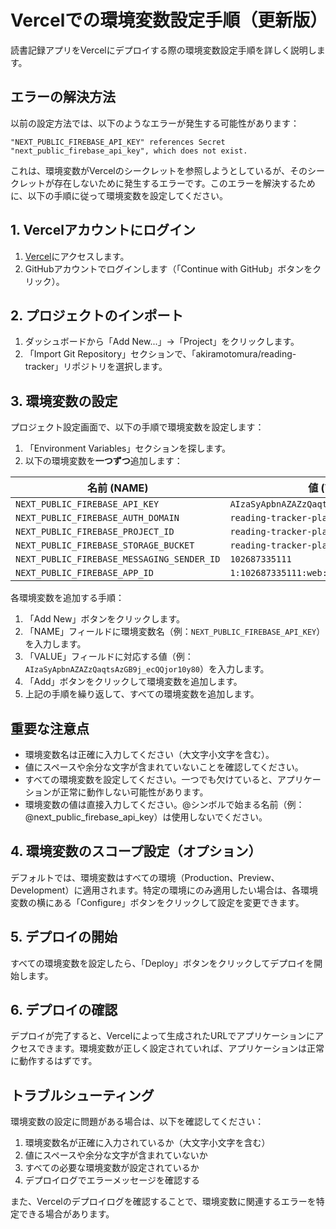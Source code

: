 # Vercelでの環境変数設定手順（更新版）

読書記録アプリをVercelにデプロイする際の環境変数設定手順を詳しく説明します。

## エラーの解決方法

以前の設定方法では、以下のようなエラーが発生する可能性があります：

```
"NEXT_PUBLIC_FIREBASE_API_KEY" references Secret "next_public_firebase_api_key", which does not exist.
```

これは、環境変数がVercelのシークレットを参照しようとしているが、そのシークレットが存在しないために発生するエラーです。このエラーを解決するために、以下の手順に従って環境変数を設定してください。

## 1. Vercelアカウントにログイン

1. [Vercel](https://vercel.com/)にアクセスします。
2. GitHubアカウントでログインします（「Continue with GitHub」ボタンをクリック）。

## 2. プロジェクトのインポート

1. ダッシュボードから「Add New...」→「Project」をクリックします。
2. 「Import Git Repository」セクションで、「akiramotomura/reading-tracker」リポジトリを選択します。

## 3. 環境変数の設定

プロジェクト設定画面で、以下の手順で環境変数を設定します：

1. 「Environment Variables」セクションを探します。
2. 以下の環境変数を**一つずつ**追加します：

| 名前 (NAME) | 値 (VALUE) |
|------------|-----------|
| `NEXT_PUBLIC_FIREBASE_API_KEY` | `AIzaSyApbnAZAZzQaqtsAzGB9j_ecQQjor10y80` |
| `NEXT_PUBLIC_FIREBASE_AUTH_DOMAIN` | `reading-tracker-plan.firebaseapp.com` |
| `NEXT_PUBLIC_FIREBASE_PROJECT_ID` | `reading-tracker-plan` |
| `NEXT_PUBLIC_FIREBASE_STORAGE_BUCKET` | `reading-tracker-plan.firebasestorage.app` |
| `NEXT_PUBLIC_FIREBASE_MESSAGING_SENDER_ID` | `102687335111` |
| `NEXT_PUBLIC_FIREBASE_APP_ID` | `1:102687335111:web:25bfe912fe4813f96d94e2` |

各環境変数を追加する手順：

1. 「Add New」ボタンをクリックします。
2. 「NAME」フィールドに環境変数名（例：`NEXT_PUBLIC_FIREBASE_API_KEY`）を入力します。
3. 「VALUE」フィールドに対応する値（例：`AIzaSyApbnAZAZzQaqtsAzGB9j_ecQQjor10y80`）を入力します。
4. 「Add」ボタンをクリックして環境変数を追加します。
5. 上記の手順を繰り返して、すべての環境変数を追加します。

## 重要な注意点

- 環境変数名は正確に入力してください（大文字小文字を含む）。
- 値にスペースや余分な文字が含まれていないことを確認してください。
- すべての環境変数を設定してください。一つでも欠けていると、アプリケーションが正常に動作しない可能性があります。
- 環境変数の値は直接入力してください。@シンボルで始まる名前（例：@next_public_firebase_api_key）は使用しないでください。

## 4. 環境変数のスコープ設定（オプション）

デフォルトでは、環境変数はすべての環境（Production、Preview、Development）に適用されます。特定の環境にのみ適用したい場合は、各環境変数の横にある「Configure」ボタンをクリックして設定を変更できます。

## 5. デプロイの開始

すべての環境変数を設定したら、「Deploy」ボタンをクリックしてデプロイを開始します。

## 6. デプロイの確認

デプロイが完了すると、Vercelによって生成されたURLでアプリケーションにアクセスできます。環境変数が正しく設定されていれば、アプリケーションは正常に動作するはずです。

## トラブルシューティング

環境変数の設定に問題がある場合は、以下を確認してください：

1. 環境変数名が正確に入力されているか（大文字小文字を含む）
2. 値にスペースや余分な文字が含まれていないか
3. すべての必要な環境変数が設定されているか
4. デプロイログでエラーメッセージを確認する

また、Vercelのデプロイログを確認することで、環境変数に関連するエラーを特定できる場合があります。